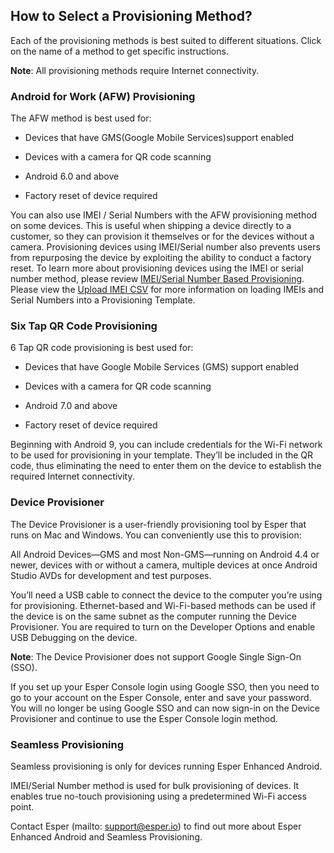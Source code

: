 
## How to Select a Provisioning Method?

Each of the provisioning methods is best suited to different situations. Click on the name of a method to get specific instructions.

**Note**: All provisioning methods require Internet connectivity.

### Android for Work (AFW) Provisioning

The AFW method is best used for:

* Devices that have GMS(Google Mobile Services)support enabled

* Devices with a camera for QR code scanning

* Android 6.0 and above

* Factory reset of device required

You can also use IMEI / Serial Numbers with the AFW provisioning method on some devices. This is useful when shipping a device directly to a customer, so they can provision it themselves or for the devices without a camera. Provisioning devices using IMEI/Serial number also prevents users from repurposing the device by exploiting the ability to conduct a factory reset. To learn more about provisioning devices using the IMEI or serial number method, please review [IMEI/Serial Number Based Provisioning](./imei-provisioning.md). Please view the [Upload IMEI CSV](././provisioning-template/upload-imei.md) for more information on loading IMEIs and Serial Numbers into a Provisioning Template.

### Six Tap QR Code Provisioning

6 Tap QR code provisioning is best used for:

* Devices that have Google Mobile Services (GMS) support enabled

* Devices with a camera for QR code scanning

* Android 7.0 and above

* Factory reset of device required

Beginning with Android 9, you can include credentials for the Wi-Fi network to be used for provisioning in your template. They’ll be included in the QR code, thus eliminating the need to enter them on the device to establish the required Internet connectivity.

### Device Provisioner

The Device Provisioner is a user-friendly provisioning tool by Esper that runs on Mac and Windows. You can conveniently use this to provision:

All Android Devices—GMS and most Non-GMS—running on Android 4.4 or newer, devices with or without a camera, multiple devices at once Android Studio AVDs for development and test purposes.

You’ll need a USB cable to connect the device to the computer you’re using for provisioning. Ethernet-based and Wi-Fi-based methods can be used if the device is on the same subnet as the computer running the Device Provisioner. You are required to turn on the Developer Options and enable USB Debugging on the device.

**Note**: The Device Provisioner does not support Google Single Sign-On (SSO).

If you set up your Esper Console login using Google SSO, then you need to go to your account on the Esper Console, enter and save your password. You will no longer be using Google SSO and can now sign-in on the Device Provisioner and continue to use the Esper Console login method.

### Seamless Provisioning

Seamless provisioning is only for devices running Esper Enhanced Android.

IMEI/Serial Number method is used for bulk provisioning of devices. It enables true no-touch provisioning using a predetermined Wi-Fi access point.

Contact Esper (mailto: support@esper.io) to find out more about Esper Enhanced Android and Seamless Provisioning.